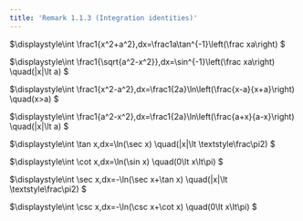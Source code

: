 ```yaml
---
title: 'Remark 1.1.3 (Integration identities)'
---
```


$\displaystyle\int
\frac1{x^2+a^2}\,dx=\frac1a\tan^{-1}\left(\frac xa\right)
$

$\displaystyle\int
\frac1{\sqrt{a^2-x^2}}\,dx=\sin^{-1}\left(\frac xa\right)
\quad(|x|\lt a)
$

$\displaystyle\int
\frac1{x^2-a^2}\,dx=\frac1{2a}\ln\left(\frac{x-a}{x+a}\right)
\quad(x>a)
$

$\displaystyle\int
\frac1{a^2-x^2}\,dx=\frac1{2a}\ln\left(\frac{a+x}{a-x}\right)
\quad(|x|\lt a)
$

$\displaystyle\int
\tan x\,dx=\ln(\sec x)
\quad(|x|\lt \textstyle\frac\pi2)
$

$\displaystyle\int
\cot x\,dx=\ln(\sin x)
\quad(0\lt x\lt\pi)
$

$\displaystyle\int
\sec x\,dx=-\ln(\sec x+\tan x)
\quad(|x|\lt \textstyle\frac\pi2)
$

$\displaystyle\int
\csc x\,dx=-\ln(\csc x+\cot x)
\quad(0\lt x\lt\pi)
$
